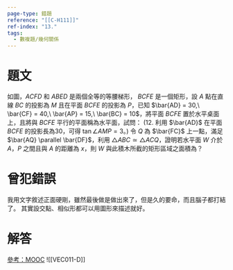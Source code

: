 ```yaml
---
page-type: 錯題
reference: "[[C-H111]]"
ref-index: "13."
tags:
  - 數複題/幾何關係
---
```

# 題文
如圖，$ACFD$ 和 $ABED$ 是兩個全等的等腰梯形， $BCFE$ 是一個矩形，設 $A$ 點在直線 $BC$ 的投影為 $M$ 且在平面 $BCFE$ 的投影為 $P$，已知 $\bar{AD} = 30,\ \bar{CF} = 40,\ \bar{AP} = 15,\ \bar{BC} = 10$，將平面 $BCFE$ 置於水平桌面上，且將與 $BCFE$ 平行的平面稱為水平面，試問：
(12. 利用 $\bar{AD}$ 在平面 $BCFE$ 的投影長為30，可得 $\tan \angle {AMP}=3$。)
令 $Q$ 為 $\bar{FC}$ 上一點，滿足 $\bar{AQ} \parallel \bar{DF}$，利用 $\triangle ABC \simeq \triangle ACQ$，證明若水平面 $W$ 介於 $A$，$P$ 之間且與 $A$ 的距離為 $x$，則 $W$ 與此積木所截的矩形區域之面積為？
# 曾犯錯誤
我用文字敘述正面硬剛，雖然最後做是做出來了，但是久的要命，而且腦子都打結了。
其實設交點、相似形都可以用圖形來描述就好。

# 解答
[參考：MOOC](https://youtu.be/cH29YoDq0Hg?feature=shared)
![[VEC011-D]]